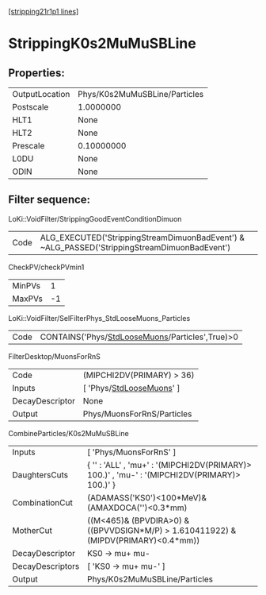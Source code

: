 [[stripping21r1p1 lines]](./stripping21r1p1-index)

# StrippingK0s2MuMuSBLine

## Properties:

|                |                               |
|----------------|-------------------------------|
| OutputLocation | Phys/K0s2MuMuSBLine/Particles |
| Postscale      | 1.0000000                     |
| HLT1           | None                          |
| HLT2           | None                          |
| Prescale       | 0.10000000                    |
| L0DU           | None                          |
| ODIN           | None                          |

## Filter sequence:

LoKi::VoidFilter/StrippingGoodEventConditionDimuon

|      |                                                                                              |
|------|----------------------------------------------------------------------------------------------|
| Code | ALG_EXECUTED('StrippingStreamDimuonBadEvent') & ~ALG_PASSED('StrippingStreamDimuonBadEvent') |

CheckPV/checkPVmin1

|        |     |
|--------|-----|
| MinPVs | 1   |
| MaxPVs | -1  |

LoKi::VoidFilter/SelFilterPhys_StdLooseMuons_Particles

|      |                                                                                                     |
|------|-----------------------------------------------------------------------------------------------------|
| Code | CONTAINS('Phys/[StdLooseMuons](./stripping21r1p1-commonparticles-stdloosemuons)/Particles',True)\>0 |

FilterDesktop/MuonsForRnS

|                 |                                                                               |
|-----------------|-------------------------------------------------------------------------------|
| Code            | (MIPCHI2DV(PRIMARY) \> 36)                                                    |
| Inputs          | [ 'Phys/[StdLooseMuons](./stripping21r1p1-commonparticles-stdloosemuons)' ] |
| DecayDescriptor | None                                                                          |
| Output          | Phys/MuonsForRnS/Particles                                                    |

CombineParticles/K0s2MuMuSBLine

|                  |                                                                                                |
|------------------|------------------------------------------------------------------------------------------------|
| Inputs           | [ 'Phys/MuonsForRnS' ]                                                                       |
| DaughtersCuts    | { '' : 'ALL' , 'mu+' : '(MIPCHI2DV(PRIMARY)\> 100.)' , 'mu-' : '(MIPCHI2DV(PRIMARY)\> 100.)' } |
| CombinationCut   | (ADAMASS('KS0')\<100\*MeV)& (AMAXDOCA('')\<0.3\*mm)                                            |
| MotherCut        | ((M\<465)& (BPVDIRA\>0) & ((BPVVDSIGN\*M/P) \> 1.610411922) & (MIPDV(PRIMARY)\<0.4\*mm))       |
| DecayDescriptor  | KS0 -\> mu+ mu-                                                                                |
| DecayDescriptors | [ 'KS0 -\> mu+ mu-' ]                                                                        |
| Output           | Phys/K0s2MuMuSBLine/Particles                                                                  |
